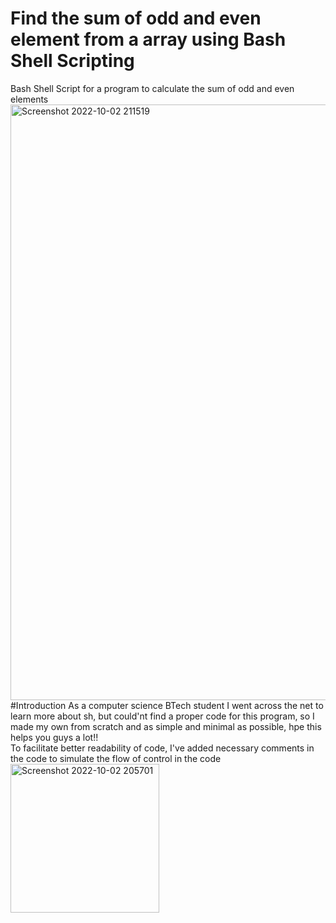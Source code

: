 # Find the sum of odd and even element from a array using Bash Shell Scripting
Bash Shell Script for a program to calculate the sum of odd and even elements
<br>
<img width="953" alt="Screenshot 2022-10-02 211519" src="https://user-images.githubusercontent.com/70995581/193462998-a596155a-435c-4d6c-be25-892aa6afdfd9.png">
#Introduction
As a computer science BTech student I went across the net to learn more about sh, but could'nt find a proper code for this program, so I made my own from scratch and as simple and minimal as possible, hpe this helps you guys a lot!!<br>
To facilitate better readability of code, I've added necessary comments in the code to simulate the flow of control in the code
<br>
<img width="238" alt="Screenshot 2022-10-02 205701" src="https://user-images.githubusercontent.com/70995581/193463002-f008ed06-ca65-41f1-9b39-8c83c34bf140.png">
